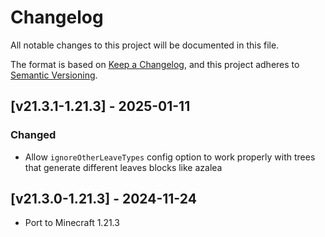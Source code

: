 # Changelog
All notable changes to this project will be documented in this file.

The format is based on [Keep a Changelog](https://keepachangelog.com/en/1.0.0/),
and this project adheres to [Semantic Versioning](https://semver.org/spec/v2.0.0.html).

## [v21.3.1-1.21.3] - 2025-01-11
### Changed
- Allow `ignoreOtherLeaveTypes` config option to work properly with trees that generate different leaves blocks like azalea

## [v21.3.0-1.21.3] - 2024-11-24
- Port to Minecraft 1.21.3
